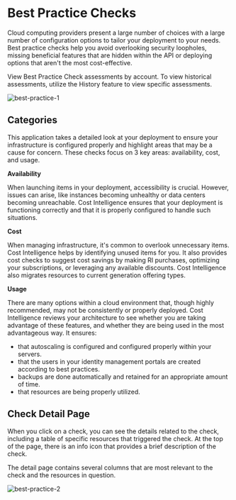 # Best Practice Checks  

Cloud computing providers present a large number of choices with a large number of configuration options to tailor your deployment to your needs. Best practice checks help you avoid overlooking security loopholes, missing beneficial features that are hidden within the API or deploying options that aren't the most cost-effective.   

View Best Practice Check assessments by account. To view historical assessments, utilize the History feature to view specific assessments.    

![best-practice-1](https://github.com/spotinst/help/assets/106514736/99e20ca8-e796-4a70-a1f7-db1c5dac66a3)   

## Categories  

This application takes a detailed look at your deployment to ensure your infrastructure is configured properly and highlight areas that may be a cause for concern. These checks focus on 3 key areas: availability, cost, and usage.  

**Availability**  

When launching items in your deployment, accessibility is crucial. However, issues can arise, like instances becoming unhealthy or data centers becoming unreachable. Cost Intelligence ensures that your deployment is functioning correctly and that it is properly configured to handle such situations.  

**Cost**    

When managing infrastructure, it's common to overlook unnecessary items. Cost Intelligence helps by identifying unused items for you. It also provides cost checks to suggest cost savings by making RI purchases, optimizing your subscriptions, or leveraging any available discounts. Cost Intelligence also migrates resources to current generation offering types.   

**Usage**    

There are many options within a cloud environment that, though highly recommended, may not be consistently or properly deployed. Cost Intelligence reviews your architecture to see whether you are taking advantage of these features, and whether they are being used in the most advantageous way. It ensures:    

* that autoscaling is configured and configured properly within your servers.  
* that the users in your identity management portals are created according to best practices.   
* backups are done automatically and retained for an appropriate amount of time.   
* that resources are being properly utilized.   

## Check Detail Page  

When you click on a check, you can see the details related to the check, including a table of specific resources that triggered the check. At the top of the page, there is an info icon that provides a brief description of the check.  

The detail page contains several columns that are most relevant to the check and the resources in question.   

![best-practice-2](https://github.com/spotinst/help/assets/106514736/9c0d6b0e-2867-4f9f-8b81-38b87978e42c) 
 
